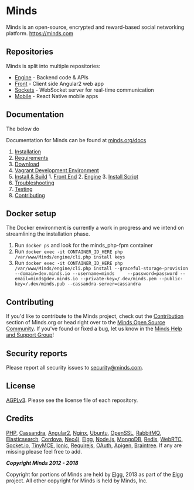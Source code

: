 Minds
=====
Minds is an open-source, encrypted and reward-based social networking platform. https://minds.com

## Repositories
Minds is split into multiple repositories:

- [Engine](https://github.com/Minds/engine) - Backend code & APIs
- [Front](https://github.com/Minds/front) - Client side Angular2 web app
- [Sockets](https://github.com/Minds/sockets) - WebSocket server for real-time communication
- [Mobile](https://github.com/Minds/mobile-native) - React Native mobile apps


## Documentation

The below do

Documentation for Minds can be found at [minds.org/docs](https://www.minds.org/docs)
1. [Installation](https://www.minds.org/docs/install.html)
  1. [Requirements](https://www.minds.org/docs/install/requirements.html)
  2. [Download](https://www.minds.org/docs/install/download.html)
  3. [Vagrant Development Environment](https://www.minds.org/docs/install/vagrant.html)
  4. [Install & Build](https://www.minds.org/docs/install/preparation.html)
    1. [Front End](https://www.minds.org/docs/install/preparation.html#front-end)
    2. [Engine](https://www.minds.org/docs/install/preparation.html#engine-php)
    3. [Install Script](https://www.minds.org/docs/install/installation.html)
  5. [Troubleshooting](https://www.minds.org/docs/install/troubleshooting.html)
2. [Testing](https://www.minds.org/docs/testing.html)
3. [Contributing](https://www.minds.org/docs/contributing.html)

## Docker setup

The Docker environment is currently a work in progress and we intend on streamlining the installation phase.

1. Run `docker ps` and look for the minds_php-fpm container
2. Run `docker exec -it CONTAINER_ID_HERE php /var/www/Minds/engine/cli.php install keys`
3. Run `docker exec -it CONTAINER_ID_HERE php /var/www/Minds/engine/cli.php install --graceful-storage-provision --domain=dev.minds.io --username=minds     --password=password --email=minds@dev.minds.io --private-key=/.dev/minds.pem --public-key=/.dev/minds.pub --cassandra-server=cassandra`

## Contributing
If you'd like to contribute to the Minds project, check out the [Contribution](https://www.minds.org/docs/contributing.html) section of Minds.org or head right over to the [Minds Open Source Community](https://www.minds.com/groups/profile/365903183068794880).  If you've found or fixed a bug, let us know in the [Minds Help and Support Group](https://www.minds.com/groups/profile/100000000000000681/activity)!

## Security reports
Please report all security issues to [security@minds.com](mailto:security@minds.com).

## License
[AGPLv3](https://www.minds.org/docs/license.html). Please see the license file of each repository.

## Credits
[PHP](https://php.net), [Cassandra](http://cassandra.apache.org/), [Angular2](http://angular.io), [Nginx](https://nginx.com), [Ubuntu](https://ubuntu.com), [OpenSSL](https://www.openssl.org/), [RabbitMQ](https://www.rabbitmq.com/), [Elasticsearch](https://www.elastic.co/), [Cordova](https://cordova.apache.org/), [Neo4j](https://neo4j.com/), [Elgg](http://elgg.org), [Node.js](https://nodejs.org/en/), [MongoDB](https://www.mongodb.com/), [Redis](http://redis.io/), [WebRTC](https://webrtc.org/), [Socket.io](http://socket.io/), [TinyMCE](https://www.tinymce.com/), [Ionic](http://ionicframework.com/), [Requirejs](http://requirejs.org/), [OAuth](http://oauth.net/2/), [Apigen](http://www.apigen.org/), [Braintree](https://www.braintreepayments.com/). If any are missing please feel free to add.

___Copyright Minds 2012 - 2018___

Copyright for portions of Minds are held by [Elgg](http://elgg.org), 2013 as part of the [Elgg](http://elgg.org) project. All other copyright for Minds is held by Minds, Inc.
